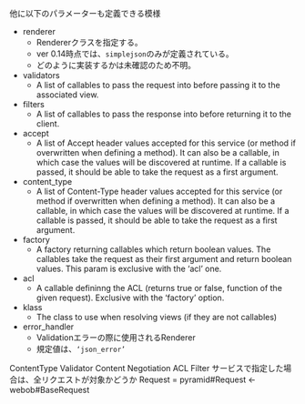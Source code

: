 他に以下のパラメーターも定義できる模様

* renderer
	* Rendererクラスを指定する。
	* ver 0.14時点では、`simplejson`のみが定義されている。
	* どのように実装するかは未確認のため不明。
* validators
	* A list of callables to pass the request into before passing it to the associated view.
* filters
	* A list of callables to pass the response into before returning it to the client.
* accept
	* A list of Accept header values accepted for this service (or method if overwritten when defining a method). It can also be a callable, in which case the values will be discovered at runtime. If a callable is passed, it should be able to take the request as a first argument.
* content_type
	* A list of Content-Type header values accepted for this service (or method if overwritten when defining a method). It can also be a callable, in which case the values will be discovered at runtime. If a callable is passed, it should be able to take the request as a first argument.
* factory
	* A factory returning callables which return boolean values. The callables take the request as their first argument and return boolean values. This param is exclusive with the ‘acl’ one.
* acl
	* A callable defininng the ACL (returns true or false, function of the given request). Exclusive with the ‘factory’ option.
* klass
	* The class to use when resolving views (if they are not callables)
* error_handler
	* Validationエラーの際に使用されるRenderer
	* 規定値は、`‘json_error’`

ContentType Validator
Content Negotiation
ACL Filter
サービスで指定した場合は、全リクエストが対象かどうか
Request = pyramid#Request <- webob#BaseRequest